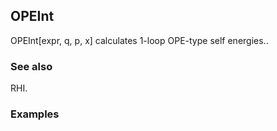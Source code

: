 ##  OPEInt 

OPEInt[expr, q, p, x] calculates 1-loop OPE-type self energies..

###  See also 

RHI.

###  Examples 